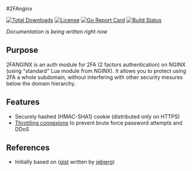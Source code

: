 #2FAnginx

[![Total Downloads](https://img.shields.io/github/downloads/2fangnx/latest/total.svg?style=flat-square)](https://github.com/lstep/2fanginx/releases) [![License](http://img.shields.io/badge/license-apache-blue.svg?style=flat-square)](https://raw.githubusercontent.com/lstep/2fanginx/master/LICENSE) [![Go Report Card](http://goreportcard.com/badge/Masterminds/glide)](http://goreportcard.com/report/lstep/2fanginx) [![Build Status](https://drone.io/github.com/lstep/2fanginx/status.png)](https://drone.io/github.com/lstep/2fanginx/latest)


*Documentation is being written right now*

## Purpose

2FANGINX is an auth module for 2FA (2 factors authentication) on NGINX (using "standard" Lua module from NGINX). It allows you to protect using 2FA a whole subdomain, without interfering with other security mesures below the domain hierarchy.

## Features

* Securely hashed (HMAC-SHA1) cookie (distributed only on HTTPS)
* [Throttling connexions](https://github.com/throttled/throttled) to prevent brute force password attempts and DDoS

## References

* Initially based on ([gist](https://gist.github.com/jebjerg/d1c4a23057d5f35a8157) written by [jebjerg](http://github.com/jebjerg))

